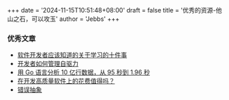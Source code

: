 +++
date = '2024-11-15T10:51:48+08:00'
draft = false
title = '优秀的资源-他山之石，可以攻玉'
author = 'Jebbs'
+++
### 优秀文章
- [软件开发者应该知道的关于学习的十件事](https://cacm.acm.org/research/10-things-software-developers-should-learn-about-learning/)
- [开发者如何管理自驱力](https://mbuffett.com/posts/maintaining-motivation/)
- [用 Go 语言分析 10 亿行数据，从 95 秒到 1.96 秒](https://r2p.dev/b/2024-03-18-1brc-go/)
- [在开发高质量软件上的花费值得吗？](https://martinfowler.com/articles/is-quality-worth-cost.html)
- [错误抽象](https://sandimetz.com/blog/2016/1/20/the-wrong-abstraction)